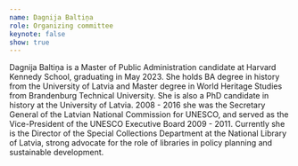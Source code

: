 ```yaml
---
name: Dagnija Baltiņa
role: Organizing committee
keynote: false
show: true
---
```


Dagnija Baltiņa is a Master of Public Administration candidate at Harvard Kennedy School, graduating in May 2023. She holds BA degree in history from the University of Latvia and Master degree in World Heritage Studies from Brandenburg Technical University. She is also a PhD candidate in history at the University of Latvia.
2008 - 2016 she was the Secretary General of the Latvian National Commission for UNESCO, and served as the Vice-President of the UNESCO Executive Board 2009 - 2011. Currently she is the Director of the Special Collections Department at the National Library of Latvia, strong advocate for the role of libraries in policy planning and sustainable development.